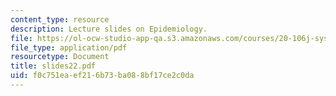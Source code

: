 ```yaml
---
content_type: resource
description: Lecture slides on Epidemiology.
file: https://ol-ocw-studio-app-qa.s3.amazonaws.com/courses/20-106j-systems-microbiology-fall-2006/f0c751eaef216b73ba088bf17ce2c0da_slides22.pdf
file_type: application/pdf
resourcetype: Document
title: slides22.pdf
uid: f0c751ea-ef21-6b73-ba08-8bf17ce2c0da
---
```

